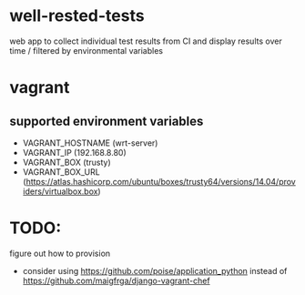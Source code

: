 # well-rested-tests
web app to collect individual test results from CI and display results over
time / filtered by environmental variables

# vagrant

## supported environment variables
* VAGRANT_HOSTNAME (wrt-server)
* VAGRANT_IP (192.168.8.80)
* VAGRANT_BOX (trusty)
* VAGRANT_BOX_URL (https://atlas.hashicorp.com/ubuntu/boxes/trusty64/versions/14.04/providers/virtualbox.box)


# TODO:
figure out how to provision
* consider using https://github.com/poise/application_python
  instead of https://github.com/maigfrga/django-vagrant-chef
